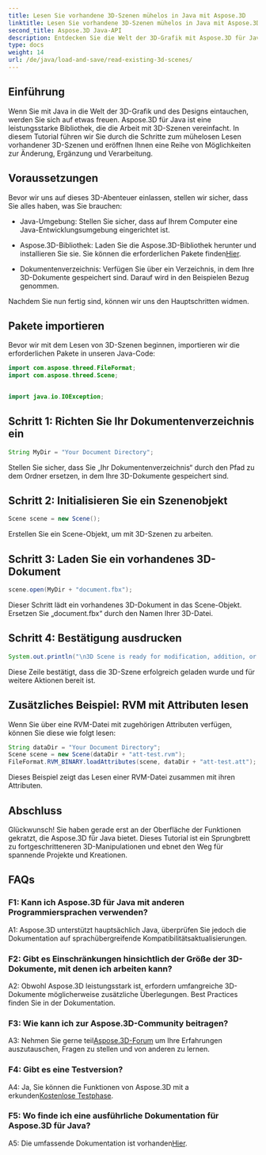 ```yaml
---
title: Lesen Sie vorhandene 3D-Szenen mühelos in Java mit Aspose.3D
linktitle: Lesen Sie vorhandene 3D-Szenen mühelos in Java mit Aspose.3D
second_title: Aspose.3D Java-API
description: Entdecken Sie die Welt der 3D-Grafik mit Aspose.3D für Java. Lesen und bearbeiten Sie mühelos vorhandene 3D-Szenen.
type: docs
weight: 14
url: /de/java/load-and-save/read-existing-3d-scenes/
---
```

## Einführung

Wenn Sie mit Java in die Welt der 3D-Grafik und des Designs eintauchen, werden Sie sich auf etwas freuen. Aspose.3D für Java ist eine leistungsstarke Bibliothek, die die Arbeit mit 3D-Szenen vereinfacht. In diesem Tutorial führen wir Sie durch die Schritte zum mühelosen Lesen vorhandener 3D-Szenen und eröffnen Ihnen eine Reihe von Möglichkeiten zur Änderung, Ergänzung und Verarbeitung.

## Voraussetzungen

Bevor wir uns auf dieses 3D-Abenteuer einlassen, stellen wir sicher, dass Sie alles haben, was Sie brauchen:

- Java-Umgebung: Stellen Sie sicher, dass auf Ihrem Computer eine Java-Entwicklungsumgebung eingerichtet ist.

-  Aspose.3D-Bibliothek: Laden Sie die Aspose.3D-Bibliothek herunter und installieren Sie sie. Sie können die erforderlichen Pakete finden[Hier](https://releases.aspose.com/3d/java/).

- Dokumentenverzeichnis: Verfügen Sie über ein Verzeichnis, in dem Ihre 3D-Dokumente gespeichert sind. Darauf wird in den Beispielen Bezug genommen.

Nachdem Sie nun fertig sind, können wir uns den Hauptschritten widmen.

## Pakete importieren

Bevor wir mit dem Lesen von 3D-Szenen beginnen, importieren wir die erforderlichen Pakete in unseren Java-Code:

```java
import com.aspose.threed.FileFormat;
import com.aspose.threed.Scene;


import java.io.IOException;
```

## Schritt 1: Richten Sie Ihr Dokumentenverzeichnis ein

```java
String MyDir = "Your Document Directory";
```

Stellen Sie sicher, dass Sie „Ihr Dokumentenverzeichnis“ durch den Pfad zu dem Ordner ersetzen, in dem Ihre 3D-Dokumente gespeichert sind.

## Schritt 2: Initialisieren Sie ein Szenenobjekt

```java
Scene scene = new Scene();
```

Erstellen Sie ein Scene-Objekt, um mit 3D-Szenen zu arbeiten.

## Schritt 3: Laden Sie ein vorhandenes 3D-Dokument

```java
scene.open(MyDir + "document.fbx");
```

Dieser Schritt lädt ein vorhandenes 3D-Dokument in das Scene-Objekt. Ersetzen Sie „document.fbx“ durch den Namen Ihrer 3D-Datei.

## Schritt 4: Bestätigung ausdrucken

```java
System.out.println("\n3D Scene is ready for modification, addition, or processing purposes.");
```

Diese Zeile bestätigt, dass die 3D-Szene erfolgreich geladen wurde und für weitere Aktionen bereit ist.

## Zusätzliches Beispiel: RVM mit Attributen lesen

Wenn Sie über eine RVM-Datei mit zugehörigen Attributen verfügen, können Sie diese wie folgt lesen:

```java
String dataDir = "Your Document Directory";
Scene scene = new Scene(dataDir + "att-test.rvm");
FileFormat.RVM_BINARY.loadAttributes(scene, dataDir + "att-test.att");
```

Dieses Beispiel zeigt das Lesen einer RVM-Datei zusammen mit ihren Attributen.

## Abschluss

Glückwunsch! Sie haben gerade erst an der Oberfläche der Funktionen gekratzt, die Aspose.3D für Java bietet. Dieses Tutorial ist ein Sprungbrett zu fortgeschritteneren 3D-Manipulationen und ebnet den Weg für spannende Projekte und Kreationen.

## FAQs

### F1: Kann ich Aspose.3D für Java mit anderen Programmiersprachen verwenden?

A1: Aspose.3D unterstützt hauptsächlich Java, überprüfen Sie jedoch die Dokumentation auf sprachübergreifende Kompatibilitätsaktualisierungen.

### F2: Gibt es Einschränkungen hinsichtlich der Größe der 3D-Dokumente, mit denen ich arbeiten kann?

A2: Obwohl Aspose.3D leistungsstark ist, erfordern umfangreiche 3D-Dokumente möglicherweise zusätzliche Überlegungen. Best Practices finden Sie in der Dokumentation.

### F3: Wie kann ich zur Aspose.3D-Community beitragen?

 A3: Nehmen Sie gerne teil[Aspose.3D-Forum](https://forum.aspose.com/c/3d/18) um Ihre Erfahrungen auszutauschen, Fragen zu stellen und von anderen zu lernen.

### F4: Gibt es eine Testversion?

 A4: Ja, Sie können die Funktionen von Aspose.3D mit a erkunden[Kostenlose Testphase](https://releases.aspose.com/).

### F5: Wo finde ich eine ausführliche Dokumentation für Aspose.3D für Java?

A5: Die umfassende Dokumentation ist vorhanden[Hier](https://reference.aspose.com/3d/java/).